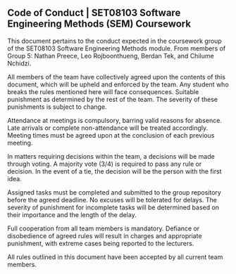 ## Code of Conduct | SET08103 Software Engineering Methods (SEM) Coursework

This document pertains to the conduct expected in the coursework group of the SET08103 Software Engineering Methods module. From members of Group 5: Nathan Preece, Leo Rojboonthueng, Berdan Tek, and Chilume Nchidzi.

All members of the team have collectively agreed upon the contents of this document, which will be upheld and enforced by the team. Any student who breaks the rules mentioned here will face consequences. Suitable punishment as determined by the rest of the team. The severity of these punishments is subject to change.

Attendance at meetings is compulsory, barring valid reasons for absence. Late arrivals or complete non-attendance will be treated accordingly. Meeting times must be agreed upon at the conclusion of each previous meeting.

In matters requiring decisions within the team, a decisions will be made through voting. A majority vote (3/4) is required to pass any rule or decision. In the event of a tie, the decision will be the person with the first idea.

Assigned tasks must be completed and submitted to the group repository before the agreed deadline. No excuses will be tolerated for delays. The severity of punishment for incomplete tasks will be determined based on their importance and the length of the delay.

Full cooperation from all team members is mandatory. Defiance or disobedience of agreed rules will result in charges and appropriate punishment, with extreme cases being reported to the lecturers.

All rules outlined in this document have been accepted by all current team members.
